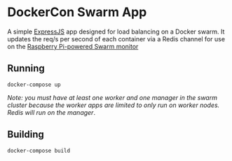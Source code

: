 # DockerCon Swarm App

A simple [ExpressJS](https://expressjs.com/) app designed for load balancing on a Docker swarm. It updates the req/s per second of each container via a Redis channel for use on the [Raspberry Pi-powered Swarm monitor](https://github.com/developius/dockercon-monitor)

## Running

`docker-compose up`

_Note: you must have at least one worker and one manager in the swarm cluster because the worker apps are limited to only run on worker nodes. Redis will run on the manager_.

## Building

`docker-compose build`

